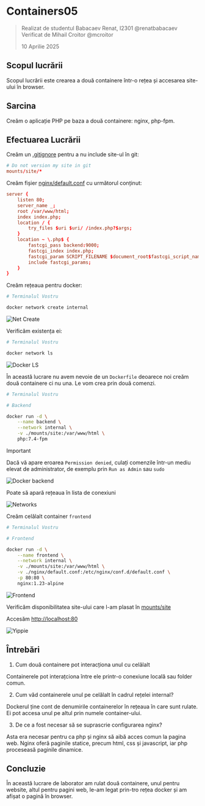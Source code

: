 # Containers05

> Realizat de studentul Babacaev Renat, I2301 @renatbabacaev
> \
> Verificat de Mihail Croitor @mcroitor
>
> 10 Aprilie 2025

## Scopul lucrării

Scopul lucrării este crearea a două containere într-o rețea și accesarea site-ului în browser.

## Sarcina

Creăm o aplicație PHP pe baza a două containere: nginx, php-fpm.

## Efectuarea Lucrării

Creăm un [.gitignore](./.gitignore) pentru a nu include site-ul în git:

```conf
# Do not version my site in git
mounts/site/*
```

Creăm fișier [nginx/default.conf](./nginx/default.conf) cu următorul conținut:

```conf
server {
    listen 80;
    server_name _;
    root /var/www/html;
    index index.php;
    location / {
        try_files $uri $uri/ /index.php?$args;
    }
    location ~ \.php$ {
        fastcgi_pass backend:9000;
        fastcgi_index index.php;
        fastcgi_param SCRIPT_FILENAME $document_root$fastcgi_script_name;
        include fastcgi_params;
    }
}
```

Creăm rețeaua pentru docker:

```bash
# Terminalul Vostru

docker network create internal
```

![Net Create](./imgs/1.png)

Verificăm existența ei:

```bash
# Terminalul Vostru

docker network ls
```

![Docker LS](./imgs/2.png)

În această lucrare nu avem nevoie de un `Dockerfile` deoarece noi creăm două containere ci nu una. Le vom crea prin două comenzi.

```bash
# Terminalul Vostru

# Backend

docker run -d \
    --name backend \
    --network internal \
    -v ./mounts/site:/var/www/html \
    php:7.4-fpm
```

> [!IMPORTANT]
> Dacă vă apare eroarea `Permission denied`, culați comenzile într-un mediu elevat de administrator, de exemplu prin `Run as Admin` sau `sudo`

![Docker backend](./imgs/3.png)

Poate să apară rețeaua în lista de conexiuni

![Networks](./imgs/4.png)

Creăm celălalt container `frontend`

```bash
# Terminalul Vostru

# Frontend

docker run -d \
    --name frontend \
    --network internal \
    -v ./mounts/site:/var/www/html \
    -v ./nginx/default.conf:/etc/nginx/conf.d/default.conf \
    -p 80:80 \
    nginx:1.23-alpine
```

![Frontend](./imgs/5.png)

Verificăm disponibilitatea site-ului care l-am plasat în [mounts/site](./mounts/site/)

Accesăm [http://localhost:80](http://localhost:80)

![Yippie](./imgs/6.png)

## Întrebări

1. Cum două containere pot interacționa unul cu celălalt

Containerele pot interațciona între ele printr-o conexiune locală sau folder comun.

2. Cum văd containerele unul pe celălalt în cadrul rețelei internal?

Dockerul ține cont de denumirile containerelor în rețeaua în care sunt rulate. Ei pot accesa unul pe altul prin numele container-ului.

3. De ce a fost necesar să se suprascrie configurarea nginx?

Asta era necesar pentru ca php și nginx să aibă acces comun la pagina web. Nginx oferă paginile statice, precum html, css și javascript, iar php proceseasă paginile dinamice.

## Concluzie

În această lucrare de laborator am rulat două containere, unul pentru website, altul pentru pagini web, le-am legat prin-tro rețea docker și am afișat o pagină în browser.

